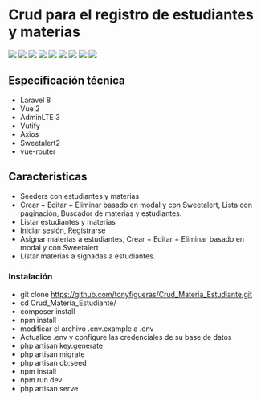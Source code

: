 ## <h1> Crud para el registro de estudiantes y materias </h1>

<img src="https://user-images.githubusercontent.com/37219277/146828188-b808db39-7637-4fcd-8029-99b8f8d8d640.png" style="max-width: 100%;">

<img src="https://user-images.githubusercontent.com/37219277/146828667-d5e97189-0a52-49c2-b62b-0856f525f147.png" style="max-width: 100%;">

<img src="https://user-images.githubusercontent.com/37219277/146828789-552ba16f-de31-44b0-b32e-dbd27d38c1cd.png" style="max-width: 100%;">

<img src="https://user-images.githubusercontent.com/37219277/146828950-74f6e013-ca99-4f14-a93b-151b9343f3f3.png" style="max-width: 100%;">

<img src="https://user-images.githubusercontent.com/37219277/146829045-64c9d631-16ec-4c33-a603-71c361056a7f.png" style="max-width: 100%;">

<img src="https://user-images.githubusercontent.com/37219277/146829118-0daaf395-7ff5-4b86-9f46-0e2ffe457f78.png" style="max-width: 100%;">

<img src="https://user-images.githubusercontent.com/37219277/146829207-00b89386-8621-4413-bd8d-82f918350d97.png" style="max-width: 100%;">

<img src="https://user-images.githubusercontent.com/37219277/146829365-e1febc73-cc65-4047-afc8-6bd824096317.png" style="max-width: 100%;">

<img src="https://user-images.githubusercontent.com/37219277/146829489-d8c95596-8b24-4f28-8b5b-37272c70adf2.png" style="max-width: 100%;">

## Especificación técnica

* Laravel 8
* Vue 2
* AdminLTE 3 
* Vutify
* Axios
* Sweetalert2
* vue-router

## Caracteristicas

* Seeders con estudiantes y materias
* Crear + Editar + Eliminar basado en modal y con Sweetalert, Lista con paginación, Buscador de materias y estudiantes.
* Listar estudiantes y materias
* Iniciar sesión, Registrarse
* Asignar materias a estudiantes,  Crear + Editar + Eliminar basado en modal y con Sweetalert
* Listar materias a signadas a estudiantes.

### Instalación

* git clone https://github.com/tonyfigueras/Crud_Materia_Estudiante.git
* cd Crud_Materia_Estudiante/
* composer install
* npm install
* modificar el archivo .env.example a .env
* Actualice .env y configure las credenciales de su base de datos
* php artisan key:generate
* php artisan migrate
* php artisan db:seed
* npm install
* npm run dev
* php artisan serve

